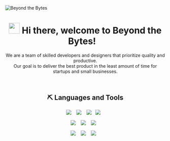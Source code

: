 <img src="https://github.com/BeyondTheBytes/.github-private/blob/main/profile/media/Banner.png?raw=true" alt="Beyond the Bytes">

<h1 align="center"> <img src="https://media.giphy.com/media/hvRJCLFzcasrR4ia7z/giphy.gif" width="34px"/> Hi there, welcome to Beyond the Bytes! &#8198;&#8198;&#8198;</h1>

<p align="center">
  We are a team of skilled developers and designers that prioritize quality and productive.<br/>
  Our goal is to deliver the best product in the least amount of time for startups and small businesses.<br/>
</p>

<br/>

<h2 align="center"> ⛏️ Languages and Tools </h2>
<p align="center">
  <img src="https://img.shields.io/badge/flutter%20-02569B?style=for-the-badge&logo=flutter&logoColor=white" />&nbsp;&nbsp;&nbsp;
  <img src="https://img.shields.io/badge/react%20-1c2c4c.svg?&style=for-the-badge&logo=react&logoColor=white" />&nbsp;&nbsp;&nbsp;
  <img src="https://img.shields.io/badge/tailwind%20-06B6D4.svg?&style=for-the-badge&logo=tailwind-css&logoColor=white" />&nbsp;&nbsp;
  <img src="https://img.shields.io/badge/figma%20-F24E1E.svg?&style=for-the-badge&logo=figma&logoColor=white" />&nbsp;&nbsp;&nbsp;
</p>
<p align="center">
  <img src="https://img.shields.io/badge/node.js%20-%2343853D.svg?&style=for-the-badge&logo=node.js&logoColor=white" />&nbsp;&nbsp;&nbsp;
  <img src="https://img.shields.io/badge/prisma%20-173147.svg?&style=for-the-badge&logo=prisma&logoColor=white" />&nbsp;&nbsp;&nbsp;
  <img src="https://img.shields.io/badge/PostgreSQL%20-4169E1.svg?&style=for-the-badge&logo=postgresql&logoColor=white" />&nbsp;&nbsp;&nbsp;
</p>
<p align="center">
  <img src="https://img.shields.io/badge/AWS%20-232F3E.svg?&style=for-the-badge&logo=amazonaws&logoColor=white" />&nbsp;&nbsp;&nbsp;
  <img src="https://img.shields.io/badge/GCP%20-4285F4.svg?&style=for-the-badge&logo=googlecloud&logoColor=white" />&nbsp;&nbsp;&nbsp;
  <img src="https://img.shields.io/badge/firebase%20-F57C00.svg?&style=for-the-badge&logo=firebase&logoColor=white" />&nbsp;&nbsp;&nbsp;
</p>
